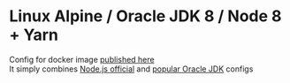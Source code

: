# Linux Alpine / Oracle JDK 8 / Node 8 + Yarn

Config for docker image [published here](https://hub.docker.com/r/pirozhkov/alpine-jdk-node-yarn/)  
It simply combines [Node.js official](https://github.com/nodejs/docker-node/) and [popular Oracle JDK](https://github.com/frol/docker-alpine-oraclejdk8/) configs
